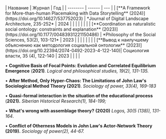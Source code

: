 <!--- Shevchenko, Valerii. 2023. ‘Coordination as Naturalistic Social Ontology: Constraints and Explanation’. Philosophy of the Social Sciences, March, 004839312211504. https://doi.org/10.1177/00483931221150486.-->
<!--- ———. 2021. ‘Cognitive basis of focal points: evolution and correlated equilibrium emergence’. Логико-философские штудии, no. 2 (October), 131–35. https://doi.org/10.52119/LPHS.2021.79.54.012.-->
<!--- ———. 2020. ‘Challenging the Assemblage Dictum of the (Post-)Anthropocene’. Strelka Mag. 2 March 2020. https://web.archive.org/web/20210612223640/https://strelkamag.com/en/article/challenging-the-assemblage-dictum-of-the-post-anthropocene.-->
<!--- Шевченко, Валерий. 2019. ‘Конфликт Моделей Инаковости в Акторно-Сетевой Теории Джона Ло’. Социология Власти 31 (2): 45–67. https://doi.org/10.22394/2074-0492-2019-2-45-67.-->
<!--- Шевченко, Валерий. 2021a. ‘Квазиформальное Взаимодействие в Ситуации Учебного Процесса’. Сибирские Исторические Исследования, no. 1, 184–99. https://cyberleninka.ru/article/n/kvaziformalnoe-vzaimodeystvie-v-situatsii-uchebnogo-protsessa.-->
<!--- ———. 2021b. ‘После Метода — Только Гипер-Хаос: Ограничения Теории Социологического Метода Джона Ло’. Социология Власти 33 (4): 169–83. https://doi.org/10.22394/2074-0492-2021-4-169-183.-->
<!--- ———. 2023. ‘Вывод к Наилучшему Объяснения Как Методология Социальной Онтологии’. Социология Власти 35 (4): 122–40. https://doi.org/10.22394/2074-0492-2023-4-122-140.-->

<div style="width: 50vw;">
| Название | Журнал | Год |
| -------- | ------ | --- |
| [**A Framework for More-than-human Placemaking with Data Storytelling** (2024)](https://doi.org/10.14627/537752023) | *Journal of Digital Landscape Architecture, 235-252* | 2024 |
| | | 
| | | 
| [**Coordination as naturalistic social ontology: constraints and explanation** (2023)](https://doi.org/10.1177/00483931221150486) | *Philosophy of the Social Sciences, 53(2), 103-121* | 2023 |
| | | 
| | | 
| [**Вывод к наилучшему объяснению как методология социальной онтологии** (2023)](https://doi.org/10.22394/2074-0492-2023-4-122-140)| Социология власти, 35 (4), 122-140 | 2023 |
| | | 
</div>

• **Cognitive Basis of Focal Points: Evolution and Correlated Equilibrium Emergence** (**2021\)***. Logical and philosophical studies, 19(2), 131-135.*  

• **After Method, Only Hyper-Chaos: The Limitations of John Law's Sociological Method Theory (2021)**.  *Sociology of power, 33(4), 169-183*  

• **Quasi-formal interaction in the situation of the educational process** (**2021).** *Siberian Historical Research(1), 184-199;*  

• **What's wrong with assemblage theory?** **(2020)** *Logos, 30(5 (138)), 131-164*.  

• **Conflict of Otherness Models in John Law's Actor-Network Theory** **(2019).** *Sociology of power(2), 44-67.*

